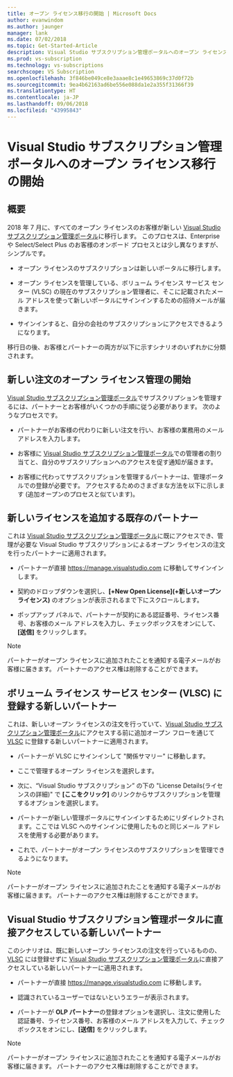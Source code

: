 ```yaml
---
title: オープン ライセンス移行の開始 | Microsoft Docs
author: evanwindom
ms.author: jaunger
manager: lank
ms.date: 07/02/2018
ms.topic: Get-Started-Article
description: Visual Studio サブスクリプション管理ポータルへのオープン ライセンス移行の開始について説明します。
ms.prod: vs-subscription
ms.technology: vs-subscriptions
searchscope: VS Subscription
ms.openlocfilehash: 3f846be049ce8e3aaae8c1e49653869c37d0f72b
ms.sourcegitcommit: 9ea4b62163ad6be556e088da1e2a355f31366f39
ms.translationtype: HT
ms.contentlocale: ja-JP
ms.lasthandoff: 09/06/2018
ms.locfileid: "43995843"
---
```

# <a name="open-and-open-license-migration-to-the-new-visual-studio-subscriptions-administration-portal"></a>Visual Studio サブスクリプション管理ポータルへのオープン ライセンス移行の開始

## <a name="overview"></a>概要

2018 年 7 月に、すべてのオープン ライセンスのお客様が新しい [Visual Studio サブスクリプション管理ポータル](https://manage.visualstudio.com)に移行します。 このプロセスは、Enterprise や Select/Select Plus のお客様のオンボード プロセスとは少し異なりますが、シンプルです。

- オープン ライセンスのサブスクリプションは新しいポータルに移行します。

- オープン ライセンスを管理している、ボリューム ライセンス サービス センター (VLSC) の現在のサブスクリプション管理者に、そこに記載されたメール アドレスを使って新しいポータルにサインインするための招待メールが届きます。

- サインインすると、自分の会社のサブスクリプションにアクセスできるようになります。

移行日の後、お客様とパートナーの両方が以下に示すシナリオのいずれかに分類されます。 

## <a name="open-and-open-license-management-for-new-orders"></a>新しい注文のオープン ライセンス管理の開始

[Visual Studio サブスクリプション管理ポータル](https://manage.visualstudio.com)でサブスクリプションを管理するには、パートナーとお客様がいくつかの手順に従う必要があります。 次のようなプロセスです。 

- パートナーがお客様の代わりに新しい注文を行い、お客様の業務用のメール アドレスを入力します。

- お客様に [Visual Studio サブスクリプション管理ポータル](https://manage.visualstudio.com)での管理者の割り当てと、自分のサブスクリプションへのアクセスを促す通知が届きます。

- お客様に代わってサブスクリプションを管理するパートナーは、管理ポータルでの登録が必要です。 アクセスするためのさまざまな方法を以下に示します (追加オープンのプロセスと似ています)。 


## <a name="existing-partners-adding-a-new-license"></a>新しいライセンスを追加する既存のパートナー

これは [Visual Studio サブスクリプション管理ポータル](https://manage.visualstudio.com)に既にアクセスでき、管理が必要な Visual Studio サブスクリプションによるオープン ライセンスの注文を行ったパートナーに適用されます。 

- パートナーが直接 https://manage.visualstudio.com に移動してサインインします。

- 契約のドロップダウンを選択し、**[+New Open License]\(+新しいオープン ライセンス\)** のオプションが表示されるまで下にスクロールします。

- ポップアップ パネルで、パートナーが契約にある認証番号、ライセンス番号、お客様のメール アドレスを入力し、チェックボックスをオンにして、**[送信]** をクリックします。


> [!NOTE]
> パートナーがオープン ライセンスに追加されたことを通知する電子メールがお客様に届きます。 パートナーのアクセス権は削除することができます。

## <a name="new-partners-who-register-on-the-volume-licensing-service-center-vlsc"></a>ボリューム ライセンス サービス センター (VLSC) に登録する新しいパートナー

これは、新しいオープン ライセンスの注文を行っていて、[Visual Studio サブスクリプション管理ポータル](https://manage.visualstudio.com)にアクセスする前に追加オープン フローを通じて [VLSC](https://www.microsoft.com/Licensing/servicecenter/default.aspx) に登録する新しいパートナーに適用されます。 

- パートナーが VLSC にサインインして "関係サマリー" に移動します。 

- ここで管理するオープン ライセンスを選択します。

- 次に、“Visual Studio サブスクリプション” の下の "License Details\(ライセンスの詳細\)" で **[ここをクリック]** のリンクからサブスクリプションを管理するオプションを選択します。

- パートナーが新しい管理ポータルにサインインするためにリダイレクトされます。ここでは VLSC へのサインインに使用したものと同じメール アドレスを使用する必要があります。

- これで、パートナーがオープン ライセンスのサブスクリプションを管理できるようになります。


> [!NOTE]
> パートナーがオープン ライセンスに追加されたことを通知する電子メールがお客様に届きます。 パートナーのアクセス権は削除することができます。

## <a name="new-partners-visiting-the-visual-studio-subscriptions-administration-portal--directly"></a>Visual Studio サブスクリプション管理ポータルに直接アクセスしている新しいパートナー

このシナリオは、既に新しいオープン ライセンスの注文を行っているものの、[VLSC](https://www.microsoft.com/Licensing/servicecenter/default.aspx) には登録せずに [Visual Studio サブスクリプション管理ポータル](https://manage.visualstudio.com)に直接アクセスしている新しいパートナーに適用されます。 

- パートナーが直接 https://manage.visualstudio.com に移動します。 

- 認識されているユーザーではないというエラーが表示されます。

- パートナーが **OLP パートナー**の登録オプションを選択し、注文に使用した認証番号、ライセンス番号、お客様のメール アドレスを入力して、チェックボックスをオンにし、**[送信]** をクリックします。


> [!NOTE]
> パートナーがオープン ライセンスに追加されたことを通知する電子メールがお客様に届きます。 パートナーのアクセス権は削除することができます。